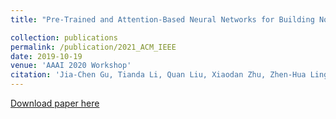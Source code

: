```yaml
---
title: "Pre-Trained and Attention-Based Neural Networks for Building Noetic Task-Oriented Dialogue Systems"

collection: publications
permalink: /publication/2021_ACM_IEEE
date: 2019-10-19
venue: 'AAAI 2020 Workshop'
citation: 'Jia-Chen Gu, Tianda Li, Quan Liu, Xiaodan Zhu, Zhen-Hua Ling, Yu-Ping Ruan (2019).&quot;Speaker-Aware BERT for Multi-Turn Response Selection in Retrieval-Based Chatbots.&quot; <i>Accepted by AAAI 2020, Workshop on DSTC8</i>'. 
---
```


[Download paper here](https://arxiv.org/abs/2004.01940)

